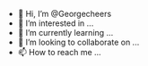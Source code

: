 - 👋 Hi, I’m @Georgecheers
- 👀 I’m interested in ...
- 🌱 I’m currently learning ...
- 💞️ I’m looking to collaborate on ...
- 📫 How to reach me ...

<!---
Georgecheers/Georgecheers is a ✨ special ✨ repository because its `README.md` (this file) appears on your GitHub profile.
You can click the Preview link to take a look at your changes.
--->
